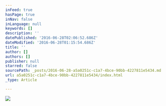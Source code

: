 ```yaml
---
inFeed: true
hasPage: true
inNav: false
inLanguage: null
keywords: []
description: ''
datePublished: '2016-06-28T02:06:52.686Z'
dateModified: '2016-06-28T01:15:54.686Z'
title: ''
author: []
authors: []
publisher: null
starred: false
sourcePath: _posts/2016-06-28-a5a0251c-c1a7-4bce-90bb-4227811e5434.md
url: a5a0251c-c1a7-4bce-90bb-4227811e5434/index.html
_type: Article

---
```

![](https://the-grid-user-content.s3-us-west-2.amazonaws.com/b3a21b58-82bb-4045-ac36-2af5c285b07a.jpg)